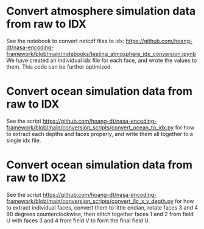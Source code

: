 # Convert atmosphere simulation data from raw to IDX

See the notebook to convert netcdf files to idx:  https://github.com/hoang-dt/nasa-encoding-framework/blob/main/notebooks/testing_atmosphere_idx_conversion.ipynb We have created an individual idx file for each face, and wrote the values to them. This code can be further optimized.

# Convert ocean simulation data from raw to IDX
See the script https://github.com/hoang-dt/nasa-encoding-framework/blob/main/conversion_scripts/convert_ocean_to_idx.py for how to extract each depths and faces properly, and write them all together to a single idx file.


# Convert ocean simulation data from raw to IDX2

See the script
https://github.com/hoang-dt/nasa-encoding-framework/blob/main/conversion_scripts/convert_llc_x_y_depth.py
for how to extract individual faces, convert them to little endian, rotate faces 3 and 4 90  degrees counterclockwise, then stitch together faces 1 and 2 from field U with faces 3 and 4 from field V to form the final field U.
